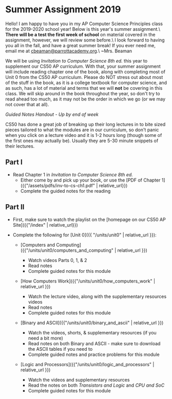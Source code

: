 # Summer Assignment 2019

Hello! I am happy to have you in my AP Computer Science Principles class for the 2019-2020 school year! Below is this year's summer assignment.\\ **There will be a test the first week of school** on material covered in the assignment, however, we will review some before.\\
I look forward to having you all in the fall, and have a great summer break! If you ever need me, email me at <cbeaman@parrottacademy.org>.\\
~Mrs. Beaman

We will be using *Invitation to Computer Science 8th ed.* this year to supplement our CS50 AP curriculum. With that, your summer assignment will include reading chapter one of the book, along  with completing most of Unit 0 from the CS50 AP curriculum. Please do NOT stress out about most of the stuff in the book, as it is a college textbook for computer science, and as such, has a lot of material and terms that we will **not** be covering in this class. We will skip around in the book throughout the year, so don't try to read ahead too much, as it may not be the order in which we go (or we may not cover that at all).

*Guided Notes Handout - Up by end of week*

CS50 has done a great job of breaking up their long lectures in to bite sized pieces tailored to what the modules are in our curriculum, so don't panic when you click on a lecture video and it is 1-2 hours long (though some of the first ones may actually be). Usually they are 5-30 minute snippets of their lectures.

## Part I
- Read Chapter 1 in *Invitation to Computer Science 8th ed.*
  - Either come by and pick up your book, or use the [PDF of Chapter 1]({{"/assets/pdfs/inv-to-cs-ch1.pdf" | relative_url}})
  - Complete the guided notes for the reading

## Part II
- First, make sure to watch the playlist on the [homepage on our CS50 AP Site]({{"/index" | relative_url}})
- Complete the following for [Unit 0]({{ "/units/unit0" | relative_url }}):

  - [Computers and Computing]({{"/units/unit0/computers_and_computing" | relative_url }})
    - Watch videos Parts 0, 1, & 2
    - Read notes
    - Complete guided notes for this module

  - [How Computers Work]({{"/units/unit0/how_computers_work" | relative_url }})
    - Watch the lecture video, along with the supplementary resources videos
    - Read notes
    - Complete guided notes for this module

  - [Binary and ASCII]({{"/units/unit0/binary_and_ascii" | relative_url }})
    - Watch the videos, shorts, & supplementary resources (if you need a bit more)
    - Read notes on both Binary and ASCII - make sure to download the ASCII tables if you need to
    - Complete guided notes and practice problems for this module

  - [Logic and Processors]({{"/units/unit0/logic_and_processors" | relative_url }})
    - Watch the videos and supplementary resources
    - Read the notes on both *Transistors and Logic* and *CPU and SoC*
    - Complete guided notes for this module
